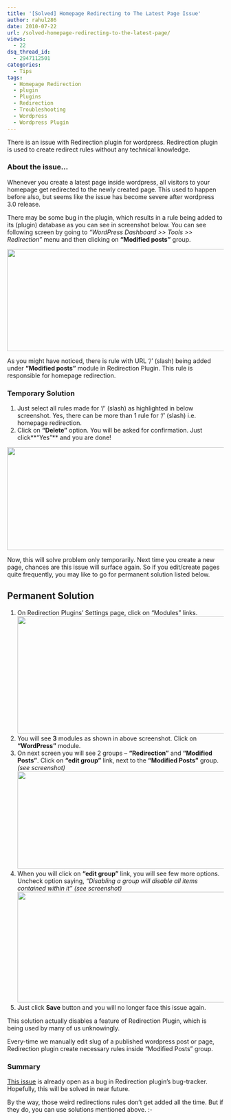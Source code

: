 ```yaml
---
title: '[Solved] Homepage Redirecting to The Latest Page Issue'
author: rahul286
date: 2010-07-22
url: /solved-homepage-redirecting-to-the-latest-page/
views:
  - 22
dsq_thread_id:
  - 2947112501
categories:
  - Tips
tags:
  - Homepage Redirection
  - plugin
  - Plugins
  - Redirection
  - Troubleshooting
  - Wordpress
  - Wordpress Plugin
---
```

There is an issue with Redirection plugin for wordpress. Redirection plugin is used to create redirect rules without any technical knowledge.

### About the issue&#8230;

Whenever you create a latest page inside wordpress, all visitors to your homepage get redirected to the newly created page. This used to happen before also, but seems like the issue has become severe after wordpress 3.0 release.

There may be some bug in the plugin, which results in a rule being added to its (plugin) database as you can see in screenshot below. You can see following screen by going to *&#8220;WordPress Dashboard >> Tools >> Redirection&#8221;* menu and then clicking on **&#8220;Modified posts&#8221;** group.

<img class="alignnone size-large  wp-image-51433" src="http://cdn.devilsworkshop.org/files/2010/07/Redirection-Plugin-for-WordPress-520x237.png" alt="" width="520" height="237" />

As you might have noticed, there is rule with URL &#8216;/&#8217; (slash) being added under **&#8220;Modified posts&#8221;** module in Redirection Plugin. This rule is responsible for homepage redirection.

### Temporary Solution

  1. Just select all rules made for &#8216;/&#8217; (slash) as highlighted in below screenshot. Yes, there can be more than 1 rule for &#8216;/&#8217; (slash) i.e. homepage redirection.
  2. Click on **&#8220;Delete&#8221;** option. You will be asked for confirmation. Just click**&#8220;Yes&#8221;** and you are done!

[<img class="alignnone size-large wp-image-582" src="http://cdn.devilsworkshop.org/files/2010/07/Redirection-Plugin-for-WordPress-1-520x239.png" alt="" width="520" height="239" />][1]

Now, this will solve problem only temporarily. Next time you create a new page, chances are this issue will surface again. So if you edit/create pages quite frequently, you may like to go for permanent solution listed below.

## Permanent Solution

  1. On Redirection Plugins&#8217; Settings page, click on &#8220;Modules&#8221; links.[<img class="alignnone size-large wp-image-583" src="http://cdn.devilsworkshop.org/files/2010/07/Redirection-Plugin-WordPress-Module-520x272.png" alt="" width="520" height="272" />][2]
  2. You will see **3** modules as shown in above screenshot. Click on **&#8220;WordPress&#8221;** module.
  3. On next screen you will see 2 groups &#8211; **&#8220;Redirection&#8221;** and **&#8220;Modified Posts&#8221;**. Click on **&#8220;edit group&#8221;** link, next to the **&#8220;Modified Posts&#8221;** group. *(see screenshot)*[<img class="alignnone size-large wp-image-584" src="http://cdn.devilsworkshop.org/files/2010/07/Redirection-Plugin-Modified-Posts-Module-520x226.png" alt="" width="520" height="226" />][3]
  4. When you will click on **&#8220;edit group&#8221;** link, you will see few more options. Uncheck option saying, *&#8220;Disabling a group will disable all items contained within it&#8221; (see screenshot)[<img class="alignnone size-large wp-image-585" src="http://cdn.devilsworkshop.org/files/2010/07/Redirection-Plugin-Disable-Modified-Posts-520x257.png" alt="" width="520" height="257" />][4]*
  5. Just click **Save** button and you will no longer face this issue again.

This solution actually disables a feature of Redirection Plugin, which is being used by many of us unknowingly.

Every-time we manually edit slug of a published wordpress post or page, Redirection plugin create necessary rules inside &#8220;Modified Posts&#8221; group.

### Summary

<a href="http://urbangiraffe.com/tracker/issues/show/874" onclick="_gaq.push(['_trackEvent', 'outbound-article', 'http://urbangiraffe.com/tracker/issues/show/874', 'This issue']);" >This issue</a> is already open as a bug in Redirection plugin&#8217;s bug-tracker. Hopefully, this will be solved in near future.

By the way, those weird redirections rules don&#8217;t get added all the time. But if they do, you can use solutions mentioned above. <img src="http://devilsworkshop.org/wp-includes/images/smilies/simple-smile.png" alt=":-)" class="wp-smiley" style="height: 1em; max-height: 1em;" />

 [1]: http://cdn.devilsworkshop.org/files/2010/07/Redirection-Plugin-for-WordPress-1.png
 [2]: http://cdn.devilsworkshop.org/files/2010/07/Redirection-Plugin-WordPress-Module.png
 [3]: http://cdn.devilsworkshop.org/files/2010/07/Redirection-Plugin-Modified-Posts-Module.png
 [4]: http://cdn.devilsworkshop.org/files/2010/07/Redirection-Plugin-Disable-Modified-Posts.png
